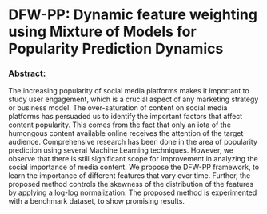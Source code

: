 # DFW-PP: Dynamic feature weighting using Mixture of Models for Popularity Prediction Dynamics

### Abstract:
The increasing popularity of social media platforms makes it important to study user engagement, which is a crucial aspect of any marketing strategy or business model. The over-saturation of content on social media platforms has persuaded us to identify the important factors that affect content popularity. This comes from the fact that only an iota of the humongous content available online receives the attention of the target audience. Comprehensive research has been done in the area of popularity prediction using several Machine Learning techniques. However, we observe that there is still significant scope for improvement in analyzing the social importance of media content. We propose the DFW-PP framework, to learn the importance of different features that vary over time. Further, the proposed method controls the skewness of the distribution of the features by applying a log-log normalization. The proposed method is experimented with a benchmark dataset, to show promising results.
